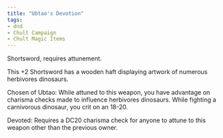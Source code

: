 ```yaml
---
title: "Ubtao's Devotion"
tags: 
- dnd
- Chult Campaign
- Chult Magic Items
---
```


Shortsword, requires attunement.

This +2 Shortsword has a wooden haft displaying artwork of numerous herbivores dinosaurs.

Chosen of Ubtao: While attuned to this weapon, you have advantage on charisma checks made to influence herbivores dinosaurs. While fighting a carnivorous dinosaur, you crit on an 18-20.

Devoted: Requires a DC20 charisma check for anyone to attune to this weapon other than the previous owner.

